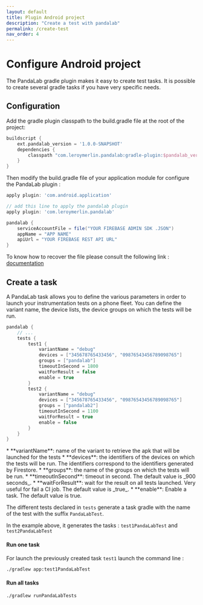 ```yaml
---
layout: default
title: Plugin Android project
description: "Create a test with pandalab"
permalink: /create-test
nav_order: 4
---
```

# Configure Android project

The PandaLab gradle plugin makes it easy to create test tasks. It is possible to create several gradle tasks if you have very specific needs.

## Configuration

Add the gradle plugin classpath to the build.gradle file at the root of the project:  

```groovy
buildscript {
    ext.pandalab_version = '1.0.0-SNAPSHOT'
    dependencies {
        classpath "com.leroymerlin.pandalab:gradle-plugin:$pandalab_version"
    }
}
```

Then modify the build.gradle file of your application module for configure the PandaLab plugin :

```groovy
apply plugin: 'com.android.application'

// add this line to apply the pandalab plugin
apply plugin: 'com.leroymerlin.pandalab'

pandalab {
    serviceAccountFile = file("YOUR FIREBASE ADMIN SDK .JSON")
    appName = "APP NAME"
    apiUrl = "YOUR FIREBASE REST API URL"
}
```


To know how to recover the file please consult the following link : [documentation](https://firebase.google.com/docs/admin/setup)

## Create a task

A PandaLab task allows you to define the various parameters in order to launch your instrumentation tests on a phone fleet. You can define the variant name, the device lists, the device groups on which the tests will be run.

```groovy
pandalab {
    // ...
    tests {
        test1 {
            variantName = "debug"
            devices = ["345678765433456", "09876543456789098765"]
            groups = ["pandalab"]
            timeoutInSecond = 1800
            waitForResult = false
            enable = true
        }
        test2 {
            variantName = "debug"
            devices = ["345678765433456", "09876543456789098765"]
            groups = ["pandalab2"]
            timeoutInSecond = 1100
            waitForResult = true
            enable = false
        }
    }
}
```
<div class="code-example" markdown="1">
* **variantName**: name of the variant to retrieve the apk that will be launched for the tests
* **devices**: the identifiers of the devices on which the tests will be run. The identifiers correspond to the identifiers generated by Firestore.
* **groups**: the name of the groups on which the tests will be run.
* **timeoutInSecond**: timeout in second. The default value is _900 seconds_.
* **waitForResult**: wait for the result on all tests launched. Very useful for fail a CI job. The default value is _true_.
* **enable**: Enable a task. The default value is true.
</div>

The different tests declared in `tests` generate a task gradle with the name of the test with the suffix `PandaLabTest`.

In the example above, it generates the tasks : `test1PandaLabTest` and `test2PandaLabTest`

#### Run one task
For launch the previously created task `test1` launch the command line : 

```bash
./gradlew app:test1PandaLabTest
```


#### Run all tasks

```bash
./gradlew runPandaLabTests
```
